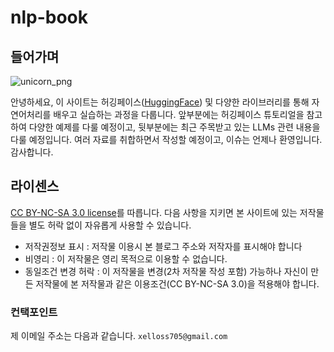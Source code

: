 # nlp-book
## 들어가며

![unicorn_png](https://user-images.githubusercontent.com/7252598/227951801-036902d1-0ebb-4878-9e23-c471a7aa0b92.png)

안녕하세요, 이 사이트는 허깅페이스([HuggingFace](https://huggingface.co/)) 및 다양한 라이브러리를 통해 자연어처리를 배우고 실습하는 과정을 다룹니다. 앞부분에는 허깅페이스 튜토리얼을 참고하여 다양한 예제를 다룰 예정이고, 뒷부분에는 최근 주목받고 있는 LLMs 관련 내용을 다룰 예정입니다. 여러 자료를 취합하면서 작성할 예정이고, 이슈는 언제나 환영입니다. 감사합니다.

## 라이센스
[CC BY-NC-SA 3.0 license](https://creativecommons.org/licenses/by-nc-sa/3.0)를 따릅니다. 다음 사항을 지키면 본 사이트에 있는 저작물들을 별도 허락 없이 자유롭게 사용할 수 있습니다.

- 저작권정보 표시 : 저작물 이용시 본 블로그 주소와 저작자를 표시해야 합니다
- 비영리 : 이 저작물은 영리 목적으로 이용할 수 없습니다.
- 동일조건 변경 허락 : 이 저작물을 변경(2차 저작물 작성 포함) 가능하나 자신이 만든 저작물에 본 저작물과 같은 이용조건(CC BY-NC-SA 3.0)을 적용해야 합니다.

### 컨택포인트
제 이메일 주소는 다음과 같습니다.
`xelloss705@gmail.com`
